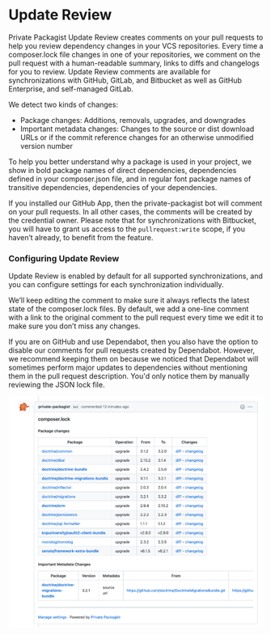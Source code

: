 # Update Review

Private Packagist Update Review creates comments on your pull requests to help you review dependency changes in your VCS
repositories. Every time a composer.lock file changes in one of your repositories, we comment on the pull request with a
human-readable summary, links to diffs and changelogs for you to review. Update Review comments are available for synchronizations
with GitHub, GitLab, and Bitbucket as well as GitHub Enterprise, and self-managed GitLab.

We detect two kinds of changes:
* Package changes: Additions, removals, upgrades, and downgrades
* Important metadata changes: Changes to the source or dist download URLs or if the commit reference changes for an otherwise unmodified version number

To help you better understand why a package is used in your project, we show in bold package names of direct dependencies,
dependencies defined in your composer.json file, and in regular font package names of transitive dependencies, dependencies
of your dependencies.

If you installed our GitHub App, then the private-packagist bot will comment on your pull requests. In all other cases, 
the comments will be created by the credential owner. Please note that for synchronizations with Bitbucket, you will 
have to grant us access to the `pullrequest:write` scope, if you haven’t already, to benefit from the feature.

### Configuring Update Review
Update Review is enabled by default for all supported synchronizations, and you can configure settings for each
synchronization individually. 

We’ll keep editing the comment to make sure it always reflects the latest state of the composer.lock files. By default,
we add a one-line comment with a link to the original comment to the pull request every time we edit it to make sure you
don’t miss any changes.

If you are on GitHub and use Dependabot, then you also have the option to disable our comments for pull requests created
by Dependabot. However, we recommend keeping them on because we noticed that Dependabot will sometimes perform major
updates to dependencies without mentioning them in the pull request description. You'd only notice them by manually
reviewing the JSON lock file.

![Update Review example on GitHub](/Resources/public/img/docs/features/UpdateReview-20211125.png)
